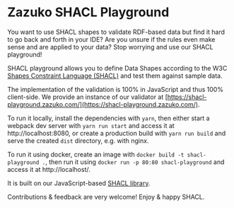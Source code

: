 # Zazuko SHACL Playground

You want to use SHACL shapes to validate RDF-based data but find it hard to go back and forth in your IDE? Are you unsure if the rules even make sense and are applied to your data? Stop worrying and use our SHACL playground!

SHACL playground allows you to define Data Shapes according to the W3C [Shapes Constraint Language (SHACL)](https://www.w3.org/TR/shacl/) and test them against sample data.

The implementation of the validation is 100% in JavaScript and thus 100% client-side. We provide an instance of our validator at [https://shacl-playground.zazuko.com/](https://shacl-playground.zazuko.com/).

To run it locally, install the dependencies with `yarn`, then either start a webpack dev server with `yarn run start` and access it at http://localhost:8080, or create a production build with `yarn run build` and serve the created `dist` directory, e.g. with nginx.

To run it using docker, create an image with `docker build -t shacl-playground .`, then run it using `docker run -p 80:80 shacl-playground` and access it at http://localhost/.

It is built on our JavaScript-based [SHACL library](https://github.com/zazuko/rdf-validate-shacl).

Contributions & feedback are very welcome! Enjoy & happy SHACL.
